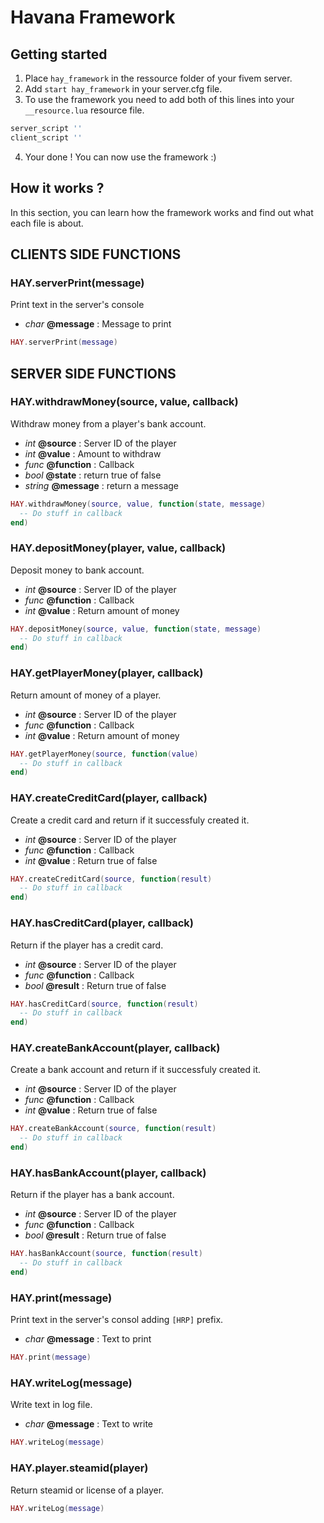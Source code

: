 # Havana Framework
## Getting started
1. Place `hay_framework` in the ressource folder of your fivem server.
2. Add `start hay_framework` in your server.cfg file.
3. To use the framework you need to add both of this lines into your `__resource.lua` resource file.
```lua
server_script ''
client_script ''
```
4. Your done ! You can now use the framework :)
## How it works ?
In this section, you can learn how the framework works and find out what each file is about.

## CLIENTS SIDE FUNCTIONS
### HAY.serverPrint(message)
Print text in the server's console
- *char* **@message** : Message to print
```lua
HAY.serverPrint(message)
```

## SERVER SIDE FUNCTIONS
### HAY.withdrawMoney(source, value, callback)
Withdraw money from a player's bank account.
- *int* **@source** : Server ID of the player
- *int* **@value** : Amount to withdraw
- *func* **@function** : Callback
 - *bool* **@state** : return true of false
 - *string* **@message** : return a message
```lua
HAY.withdrawMoney(source, value, function(state, message)
  -- Do stuff in callback
end)
```

### HAY.depositMoney(player, value, callback)
Deposit money to bank account.
- *int* **@source** : Server ID of the player
- *func* **@function** : Callback
 - *int* **@value** : Return amount of money
```lua
HAY.depositMoney(source, value, function(state, message)
  -- Do stuff in callback
end)
```

### HAY.getPlayerMoney(player, callback)
Return amount of money of a player.
- *int* **@source** : Server ID of the player
- *func* **@function** : Callback
 - *int* **@value** : Return amount of money
```lua
HAY.getPlayerMoney(source, function(value)
  -- Do stuff in callback
end)
```

### HAY.createCreditCard(player, callback)
Create a credit card and return if it successfuly created it.
- *int* **@source** : Server ID of the player
- *func* **@function** : Callback
 - *int* **@value** : Return true of false
```lua
HAY.createCreditCard(source, function(result)
  -- Do stuff in callback
end)
```

### HAY.hasCreditCard(player, callback)
Return if the player has a credit card.
- *int* **@source** : Server ID of the player
- *func* **@function** : Callback
 - *bool* **@result** : Return true of false
```lua
HAY.hasCreditCard(source, function(result)
  -- Do stuff in callback
end)
```

### HAY.createBankAccount(player, callback)
Create a bank account and return if it successfuly created it.
- *int* **@source** : Server ID of the player
- *func* **@function** : Callback
 - *int* **@value** : Return true of false
```lua
HAY.createBankAccount(source, function(result)
  -- Do stuff in callback
end)
```

### HAY.hasBankAccount(player, callback)
Return if the player has a bank account.
- *int* **@source** : Server ID of the player
- *func* **@function** : Callback
 - *bool* **@result** : Return true of false
```lua
HAY.hasBankAccount(source, function(result)
  -- Do stuff in callback
end)
```

### HAY.print(message)
Print text in the server's consol adding `[HRP]` prefix.
- *char* **@message** : Text to print
```lua
HAY.print(message)
```

### HAY.writeLog(message)
Write text in log file.
- *char* **@message** : Text to write
```lua
HAY.writeLog(message)
```

### HAY.player.steamid(player)
Return steamid or license of a player.
```lua
HAY.writeLog(message)
```
